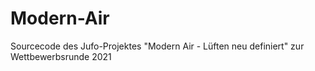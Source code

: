 # Modern-Air
Sourcecode des Jufo-Projektes "Modern Air - Lüften neu definiert" zur Wettbewerbsrunde 2021
